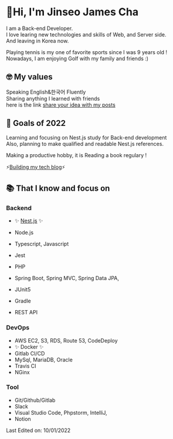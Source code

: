 # 👋Hi, I'm Jinseo James Cha

I am a Back-end Developer.<br> I love learing new technologies and skills of Web, and Server side.<br>
And leaving in Korea now.<br>

Playing tennis is my one of favorite sports since I was 9 years old !<br>
Nowadays, I am enjoying Golf with my family and friends :) 

## 🤓 My values
Speaking English&한국어 Fluently<br>
Sharing anything I learned with friends<br>
here is the link [share your idea with my posts](https://jinseo-copy-and-paste.tistory.com)

## 💪 Goals of 2022
Learning and focusing on Nest.js study for Back-end development<br>
Also, planning to make qualified and readable Nest.js references.

Making a productive hobby, it is Reading a book regulary ! 

⚡[Building my tech blog](https://jinseo-copy-and-paste.tistory.com)⚡

## 📚  That I know and focus on
### Backend
- ✨ [Nest.js](https://jinseo-copy-and-paste.tistory.com/category/Nest.js) ✨
- Node.js
- Typescript, Javascript
- Jest
- PHP

- Spring Boot, Spring MVC, Spring Data JPA,
- JUnit5
- Gradle
- REST API

### DevOps
 - AWS EC2, S3, RDS, Route 53, CodeDeploy
 - ✨ Docker ✨
 - Gitlab CI/CD
 - MySql, MariaDB, Oracle
 - Travis CI
 - NGinx

### Tool
- Git/Github/Gitlab
- Slack
- Visual Studio Code, Phpstorm, IntelliJ,
- Notion



Last Edited on: 10/01/2022<br>
<!--
**jinseo-James-Cha/jinseo-James-Cha** is a ✨ _special_ ✨ repository because its `README.md` (this file) appears on your GitHub profile.

Here are some ideas to get you started:

 [![Jinseo's github stats](https://github-readme-stats.vercel.app/api?username=jinseo-James-Cha&show_icons=true)](https://github.com/jinseo-James-Cha)


- 🔭 I’m currently working on ...
- 🌱 I’m currently learning ...
- 👯 I’m looking to collaborate on ...
- 🤔 I’m looking for help with ...
- 💬 Ask me about ...
- 📫 How to reach me: ...
- 😄 Pronouns: ...
- ⚡ Fun fact: ...
-->
